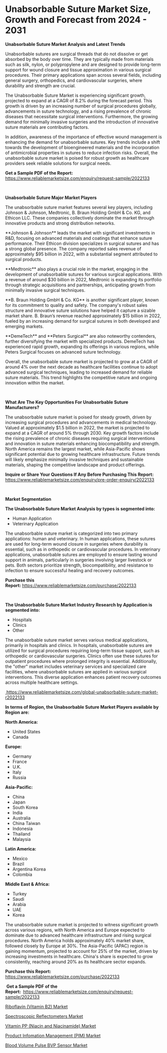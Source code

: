 <p><h1>Unabsorbable Suture Market Size, Growth and Forecast from 2024 - 2031</h1></p><p><strong>Unabsorbable Suture Market Analysis and Latest Trends</strong></p>
<p><p>Unabsorbable sutures are surgical threads that do not dissolve or get absorbed by the body over time. They are typically made from materials such as silk, nylon, or polypropylene and are designed to provide long-term support for wound closure and tissue approximation in various surgical procedures. Their primary applications span across several fields, including general surgery, orthopedics, and cardiovascular surgeries, where durability and strength are crucial.</p><p>The Unabsorbable Suture Market is experiencing significant growth, projected to expand at a CAGR of 8.2% during the forecast period. This growth is driven by an increasing number of surgical procedures globally, advancements in suture technology, and a rising prevalence of chronic diseases that necessitate surgical interventions. Furthermore, the growing demand for minimally invasive surgeries and the introduction of innovative suture materials are contributing factors.</p><p>In addition, awareness of the importance of effective wound management is enhancing the demand for unabsorbable sutures. Key trends include a shift towards the development of bioengineered materials and the incorporation of antimicrobial properties in sutures to reduce infection risks. Overall, the unabsorbable suture market is poised for robust growth as healthcare providers seek reliable solutions for surgical needs.</p></p>
<p><strong>Get a Sample PDF of the Report:&nbsp;</strong> <a href="https://www.reliablemarketsize.com/enquiry/request-sample/2022133?utm_campaign=1773&utm_medium=2&utm_source=Github&utm_content=ia&utm_term=28102024&utm_id=unabsorbable-suture">https://www.reliablemarketsize.com/enquiry/request-sample/2022133</a></p>
<p>&nbsp;</p>
<p><strong>Unabsorbable Suture Major Market Players</strong></p>
<p><p>The unabsorbable suture market features several key players, including Johnson & Johnson, Medtronic, B. Braun Holding GmbH & Co. KG, and Ethicon LLC. These companies collectively dominate the market through innovative products and strong distribution networks. </p><p>**Johnson & Johnson** leads the market with significant investments in R&D, focusing on advanced materials and coatings that enhance suture performance. Their Ethicon division specializes in surgical sutures and has a strong global presence. The company reported sales revenue of approximately $95 billion in 2022, with a substantial segment attributed to surgical products.</p><p>**Medtronic** also plays a crucial role in the market, engaging in the development of unabsorbable sutures for various surgical applications. With a revenue of around $30 billion in 2022, Medtronic is expanding its portfolio through strategic acquisitions and partnerships, anticipating growth from minimally invasive surgical techniques.</p><p>**B. Braun Holding GmbH & Co. KG** is another significant player, known for its commitment to quality and safety. The company's robust sales structure and innovative suture solutions have helped it capture a sizable market share. B. Braun’s revenue reached approximately $15 billion in 2022, fueled by an increasing demand for surgical sutures in both developed and emerging markets.</p><p>**DemeTech** and **Peters Surgical** are also noteworthy contenders, further diversifying the market with specialized products. DemeTech has experienced rapid growth, expanding its offerings in various regions, while Peters Surgical focuses on advanced suture technology.</p><p>Overall, the unabsorbable suture market is projected to grow at a CAGR of around 4% over the next decade as healthcare facilities continue to adopt advanced surgical techniques, leading to increased demand for reliable suture materials. This trend highlights the competitive nature and ongoing innovation within the market.</p></p>
<p>&nbsp;</p>
<p><strong>What Are The Key Opportunities For Unabsorbable Suture Manufacturers?</strong></p>
<p><p>The unabsorbable suture market is poised for steady growth, driven by increasing surgical procedures and advancements in medical technology. Valued at approximately $1.5 billion in 2022, the market is projected to expand at a CAGR of around 5% through 2030. Key growth factors include the rising prevalence of chronic diseases requiring surgical interventions and innovation in suture materials enhancing biocompatibility and strength. North America remains the largest market, while Asia-Pacific shows significant potential due to growing healthcare infrastructure. Future trends will likely emphasize minimally invasive techniques and sustainable materials, shaping the competitive landscape and product offerings.</p></p>
<p><strong>Inquire or Share Your Questions If Any Before Purchasing This Report:</strong> <a href="https://www.reliablemarketsize.com/enquiry/pre-order-enquiry/2022133?utm_campaign=1773&utm_medium=2&utm_source=Github&utm_content=ia&utm_term=28102024&utm_id=unabsorbable-suture">https://www.reliablemarketsize.com/enquiry/pre-order-enquiry/2022133</a></p>
<p>&nbsp;</p>
<p><strong>Market Segmentation</strong></p>
<p><strong>The Unabsorbable Suture Market Analysis by types is segmented into:</strong></p>
<p><ul><li>Human Application</li><li>Veterinary Application</li></ul></p>
<p><p>The unabsorbable suture market is categorized into two primary applications: human and veterinary. In human applications, these sutures are used for long-term wound closure in surgeries where durability is essential, such as in orthopedic or cardiovascular procedures. In veterinary applications, unabsorbable sutures are employed to ensure lasting wound support in animals, particularly in surgeries involving larger livestock or pets. Both sectors prioritize strength, biocompatibility, and resistance to infection to ensure successful healing and recovery outcomes.</p></p>
<p><strong>Purchase this Report:&nbsp;</strong><a href="https://www.reliablemarketsize.com/purchase/2022133?utm_campaign=1773&utm_medium=2&utm_source=Github&utm_content=ia&utm_term=28102024&utm_id=unabsorbable-suture">https://www.reliablemarketsize.com/purchase/2022133</a></p>
<p>&nbsp;</p>
<p><strong>The Unabsorbable Suture Market Industry Research by Application is segmented into:</strong></p>
<p><ul><li>Hospitals</li><li>Clinics</li><li>Other</li></ul></p>
<p><p>The unabsorbable suture market serves various medical applications, primarily in hospitals and clinics. In hospitals, unabsorbable sutures are utilized for surgical procedures requiring long-term tissue support, such as orthopedic or cardiovascular surgeries. Clinics often use these sutures for outpatient procedures where prolonged integrity is essential. Additionally, the "other" market includes veterinary services and specialized care facilities, where unabsorbable sutures are applied in various surgical interventions. This diverse application enhances patient recovery outcomes across multiple healthcare settings.</p></p>
<p><a href="https://www.reliablemarketsize.com/global-unabsorbable-suture-market-r2022133?utm_campaign=1773&utm_medium=2&utm_source=Github&utm_content=ia&utm_term=28102024&utm_id=unabsorbable-suture">&nbsp;https://www.reliablemarketsize.com/global-unabsorbable-suture-market-r2022133</a></p>
<p><strong>In terms of Region, the Unabsorbable Suture Market Players available by Region are:</strong></p>
<p>
    <p> <strong> North America: </strong>
        <ul>
            <li>United States</li>
            <li>Canada</li>
        </ul>
        </p> 
    <p> <strong> Europe: </strong>
        <ul>
            <li>Germany</li>
            <li>France</li>
            <li>U.K.</li>
            <li>Italy</li>
            <li>Russia</li>
        </ul>
        </p> 
    <p> <strong> Asia-Pacific: </strong>
        <ul>
            <li>China</li>
            <li>Japan</li>
            <li>South Korea</li>
            <li>India</li>
            <li>Australia</li>
            <li>China Taiwan</li>
            <li>Indonesia</li>
            <li>Thailand</li>
            <li>Malaysia</li>
        </ul>
        </p> 
    <p> <strong> Latin America: </strong>
        <ul>
            <li>Mexico</li>
            <li>Brazil</li>
            <li>Argentina Korea</li>
            <li>Colombia</li>
        </ul>
        </p> 
    <p> <strong> Middle East & Africa: </strong>
        <ul>
            <li>Turkey</li>
            <li>Saudi</li>
            <li>Arabia</li>
            <li>UAE</li>
            <li>Korea</li>
        </ul>
    </p>
    </p>
<p><p>The unabsorbable suture market is projected to witness significant growth across various regions, with North America and Europe expected to dominate due to advanced healthcare infrastructure and rising surgical procedures. North America holds approximately 40% market share, followed closely by Europe at 30%. The Asia-Pacific (APAC) region is gaining momentum, projected to account for 25% of the market, driven by increasing investments in healthcare. China's share is expected to grow consistently, reaching around 20% as its healthcare sector expands.</p></p>
<p><strong>Purchase this Report: </strong><a href="https://www.reliablemarketsize.com/purchase/2022133?utm_campaign=1773&utm_medium=2&utm_source=Github&utm_content=ia&utm_term=28102024&utm_id=unabsorbable-suture">https://www.reliablemarketsize.com/purchase/2022133</a></p>
<p>&nbsp;<strong>Get a Sample PDF of the Report:&nbsp;&nbsp;</strong><a href="https://www.reliablemarketsize.com/enquiry/request-sample/2022133?utm_campaign=1773&utm_medium=2&utm_source=Github&utm_content=ia&utm_term=28102024&utm_id=unabsorbable-suture">https://www.reliablemarketsize.com/enquiry/request-sample/2022133</a></p>
<p><strong></strong></p>
<p><p><a href="https://www.linkedin.com/pulse/navigating-global-riboflavin-vitamin-b2-market-landscape-o1pfe?trk=public_post_embed_feed-article-content&utm_campaign=1773&utm_medium=2&utm_source=Github&utm_content=ia&utm_term=28102024&utm_id=unabsorbable-suture">Riboflavin (Vitamin B2) Market</a></p><p><a href="https://www.linkedin.com/pulse/unveiling-market-trends-global-spectroscopic-reflectometers-wwode?trk=public_post_embed_feed-article-content&utm_campaign=1773&utm_medium=2&utm_source=Github&utm_content=ia&utm_term=28102024&utm_id=unabsorbable-suture">Spectroscopic Reflectometers Market</a></p><p><a href="https://www.linkedin.com/pulse/future-innovation-global-vitamin-pp-niacin-niacinamide-07jye?trk=public_post_embed_feed-article-content&utm_campaign=1773&utm_medium=2&utm_source=Github&utm_content=ia&utm_term=28102024&utm_id=unabsorbable-suture">Vitamin PP (Niacin and Niacinamide) Market</a></p><p><a href="https://www.linkedin.com/pulse/product-infomation-management-pim-market-size-segmentation-m4oje?trk=public_post_embed_feed-article-content&utm_campaign=1773&utm_medium=2&utm_source=Github&utm_content=ia&utm_term=28102024&utm_id=unabsorbable-suture">Product Infomation Management (PIM) Market</a></p><p><a href="https://github.com/RunaHaque64/Market-Research-Report-List-1/blob/main/blood-volume-pulse-bvp-sensor-market.md?utm_campaign=1773&utm_medium=2&utm_source=Github&utm_content=ia&utm_term=28102024&utm_id=unabsorbable-suture">Blood Volume Pulse BVP Sensor Market</a></p></p>